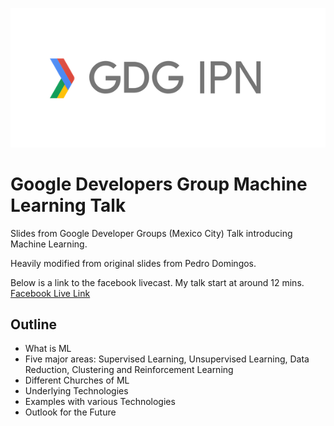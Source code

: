 ![](gdg_logo.jpeg)
# Google Developers Group  Machine Learning Talk

Slides from Google Developer Groups (Mexico City) Talk  introducing Machine Learning. 

Heavily modified from original slides from Pedro Domingos.


Below is a link to the facebook livecast. My talk start at around 12 mins.
[Facebook Live Link](https://www.facebook.com/GDGIPN/videos/vb.139496086201859/2096982383932582/?type=2&theater)

## Outline

* What is ML
* Five major areas: Supervised Learning, Unsupervised Learning, Data Reduction, Clustering and Reinforcement Learning
* Different Churches of ML
* Underlying Technologies
* Examples with various Technologies
* Outlook for the Future
